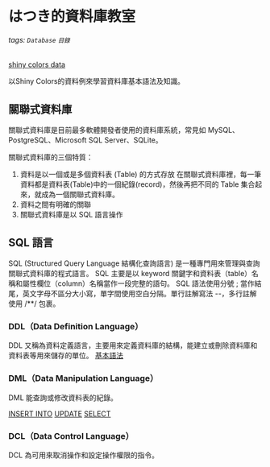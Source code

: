 # はつき的資料庫教室
###### tags: `Database` `目錄`


[shiny colors data](https://docs.google.com/spreadsheets/d/17NubQX0O8iPIBVS0WRVaM3t5pIeMs3UEeFGO_T3WnWE/edit?usp=sharing)

以Shiny Colors的資料例來學習資料庫基本語法及知識。

## 關聯式資料庫
關聯式資料庫是目前最多軟體開發者使用的資料庫系統，常見如 MySQL、PostgreSQL、Microsoft SQL Server、SQLite。

關聯式資料庫的三個特質：
1. 資料是以一個或是多個資料表 (Table) 的方式存放
在關聯式資料庫裡，每一筆資料都是資料表(Table)中的一個紀錄(record)，然後再把不同的 Table 集合起來，就成為一個關聯式資料庫。
2. 資料之間有明確的關聯
3. 關聯式資料庫是以 SQL 語言操作

## SQL 語言
SQL (Structured Query Language 結構化查詢語言) 是一種專門用來管理與查詢關聯式資料庫的程式語言。
SQL 主要是以 keyword 關鍵字和資料表（table）名稱和屬性欄位（column）名稱當作一段完整的語句。
SQL 語法使用分號 ; 當作結尾，英文字母不區分大小寫，單字間使用空白分隔。單行註解寫法 --，多行註解使用 /**/ 包裹。

### DDL（Data Definition Language）
DDL 又稱為資料定義語言，主要用來定義資料庫的結構，能建立或刪除資料庫和資料表等用來儲存的單位。
[基本語法](https://hackmd.io/BbsOAfY9T5Sb1iVotEIefQ?edit)
[](https://)
###  DML（Data Manipulation Language）
DML 能查詢或修改資料表的紀錄。

[INSERT INTO](https://hackmd.io/FpqLSy04Q1qLGYNf1Mceqw?both)
[UPDATE](https://hackmd.io/iaxLtQ_pQT-v09Y3BPr3_Q?both)
[SELECT](https://hackmd.io/cN20hSX6Sf-nD5dbcq6ALQ)

###  DCL（Data Control Language）
DCL 為可用來取消操作和設定操作權限的指令。

